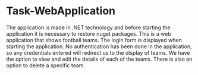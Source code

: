 # Task-WebApplication


The application is made in .NET technology and before starting the application it is necessary to restore nuget packages.
This is a web application that shows football teams. The login form is displayed when starting the application. No authentication has been done in the application, so any credentials entered will redirect us to the display of teams. We have the option to view and edit the details of each of the teams. There is also an option to delete a specific team. 
